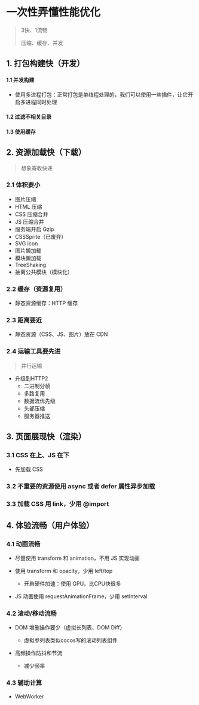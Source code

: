 # 一次性弄懂性能优化

> 3快、1流畅
>
> 压缩、缓存、并发

## 1. 打包构建快（开发）

#### 1.1 并发构建

- 使用多进程打包：正常打包是单线程处理的，我们可以使用一些插件，让它开启多进程同时处理

#### 1.2 过滤不相关目录



#### 1.3 使用缓存



## 2. 资源加载快（下载）

> 想象寄收快递

### 2.1 体积要小

- 图片压缩
- HTML 压缩
- CSS 压缩合并
- JS 压缩合并
- 服务端开启 Gzip
- CSSSprite（已废弃）
- SVG icon
- 图片懒加载
- 模块懒加载
- TreeShaking
- 抽离公共模块（模块化）

### 2.2 缓存（资源复用）

- 静态资源缓存：HTTP 缓存

### 2.3 距离要近

- 静态资源（CSS、JS、图片）放在 CDN

### 2.4 运输工具要先进

> 并行运输

- 升级到HTTP2
  - 二进制分帧
  - 多路复用
  - 数据流优先级
  - 头部压缩
  - 服务器推送

## 3. 页面展现快（渲染）

### 3.1 CSS 在上、JS 在下

- 先加载 CSS

### 3.2 不重要的资源使用 async 或者 defer 属性异步加载

### 3.3 加载 CSS 用 link，少用 @import

## 4. 体验流畅（用户体验）

### 4.1 动画流畅

- 尽量使用 transform 和 animation，不用 JS 实现动画

- 使用 transform 和 opacity，少用 left/top
  - 开启硬件加速：使用 GPU，比CPU快很多

- JS 动画使用 requestAnimationFrame，少用 setInterval

### 4.2 滚动/移动流畅

- DOM 增删操作要少（虚拟长列表、DOM Diff）
  - 虚拟参列表类似cocos写的滚动列表组件

- 高频操作防抖和节流
  - 减少频率

### 4.3 辅助计算

- WebWorker

